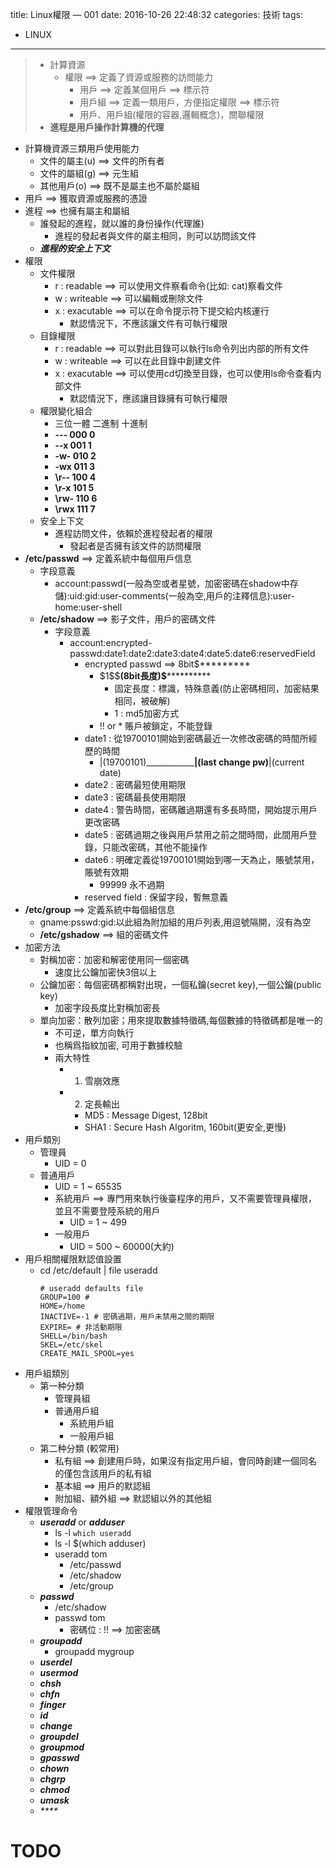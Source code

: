 title: Linux權限 — 001
date: 2016-10-26 22:48:32
categories: 技術
tags:
- LINUX
---
> - 計算資源
>   - 權限 ==> 定義了資源或服務的訪問能力
>       - 用戶 ==> 定義某個用戶 ==> 標示符
>       - 用戶組 ==> 定義一類用戶，方便指定權限 ==> 標示符
>       - 用戶、用戶組(權限的容器,邏輯概念)，關聯權限
> - **進程是用戶操作計算機的代理**

<!--more-->

- 計算機資源三類用戶使用能力
    - 文件的屬主(u) ==> 文件的所有者
    - 文件的屬組(g) ==> 元生組
    - 其他用戶(o) ==> 既不是屬主也不屬於屬組
- 用戶 ==> 獲取資源或服務的憑證
- 進程 ==> 也擁有屬主和屬組
    - 誰發起的進程，就以誰的身份操作(代理誰)
        - 進程的發起者與文件的屬主相同，則可以訪問該文件
    - _**進程的安全上下文**_
- 權限
    - 文件權限
        - r : readable ==> 可以使用文件察看命令(比如: cat)察看文件
        - w : writeable ==> 可以編輯或刪除文件
        - x : exacutable ==> 可以在命令提示符下提交給内核運行
            - 默認情況下，不應該讓文件有可執行權限
    - 目錄權限
        - r : readable ==> 可以對此目錄可以執行ls命令列出内部的所有文件
        - w : writeable ==> 可以在此目錄中創建文件
        - x : exacutable ==> 可以使用cd切換至目錄，也可以使用ls命令查看内部文件
            - 默認情況下，應該讓目錄擁有可執行權限
    - 權限變化組合
        - 三位一體 二進制 十進制
        - **\---      000     0**
        - **\--x      001     1**
        - **\-w-      010     2**
        - **\-wx      011     3**
        - **\r--      100     4**
        - **\r-x      101     5**
        - **\rw-      110     6**
        - **\rwx      111     7**
    - 安全上下文
        - 進程訪問文件，依賴於進程發起者的權限
            - 發起者是否擁有該文件的訪問權限
- **/etc/passwd** ==> 定義系統中每個用戶信息
    - 字段意義
        - account:passwd(一般為空或者星號，加密密碼在shadow中存儲):uid:gid:user-comments(一般為空,用戶的注釋信息):user-home:user-shell
    - **/etc/shadow** ==> 影子文件，用戶的密碼文件
        - 字段意義
            - account:encrypted-passwd:date1:date2:date3:date4:date5:date6:reservedField
                - encrypted passwd ==> 8bit\$*********
                    - \$1\$\$********(8bit長度)\$******************
                        - 固定長度：標識，特殊意義(防止密碼相同，加密結果相同，被破解)
                        - 1 : md5加密方式
                    - !! or * 賬戶被鎖定，不能登錄
                - date1 : 從19700101開始到密碼最近一次修改密碼的時間所經歷的時間 
                    - |(19700101)________________|(last change pw)____|(current date)
                - date2 : 密碼最短使用期限
                - date3 : 密碼最長使用期限
                - date4 : 警告時間，密碼離過期還有多長時間，開始提示用戶更改密碼 
                - date5 : 密碼過期之後與用戶禁用之前之間時間，此間用戶登錄，只能改密碼，其他不能操作
                - date6 : 明確定義從19700101開始到哪一天為止，賬號禁用，賬號有效期
                    - 99999 永不過期
                - reserved field : 保留字段，暫無意義
- **/etc/group** ==> 定義系統中每個組信息
    - gname:psswd:gid:以此組為附加組的用戶列表,用逗號隔開，沒有為空
    - **/etc/gshadow** ==> 組的密碼文件
- 加密方法
    - 對稱加密：加密和解密使用同一個密碼
        - 速度比公鑰加密快3倍以上
    - 公鑰加密：每個密碼都稱對出現，一個私鑰(secret key),一個公鑰(public key)
        - 加密字段長度比對稱加密長
    - 單向加密：散列加密；用來提取數據特徵碼,每個數據的特徵碼都是唯一的
        - 不可逆，單方向執行
        - 也稱爲指紋加密, 可用于數據校驗
        - 兩大特性
            - 1. 雪崩效應
            - 2. 定長輸出
                - MD5 : Message Digest, 128bit
                - SHA1 : Secure Hash Algoritm, 160bit(更安全,更慢)
- 用戶類別
    - 管理員
        - UID = 0
    - 普通用戶
        - UID = 1 ~ 65535
        - 系統用戶 ==> 專門用來執行後臺程序的用戶，又不需要管理員權限，並且不需要登陸系統的用戶
            - UID = 1 ~ 499
        - 一般用戶
            - UID = 500 ~ 60000(大約)
- 用戶相關權限默認值設置
    - cd /etc/default | file useradd
        ```shell
        # useradd defaults file
        GROUP=100 # 
        HOME=/home
        INACTIVE=-1 # 密碼過期，用戶未禁用之間的期限 
        EXPIRE= # 非活動期限
        SHELL=/bin/bash
        SKEL=/etc/skel
        CREATE_MAIL_SPOOL=yes
        ```
- 用戶組類別
    - 第一种分類
        - 管理員組
        - 普通用戶組
            - 系統用戶組
            - 一般用戶組 
    - 第二种分類 (較常用)
        - 私有組 ==> 創建用戶時，如果沒有指定用戶組，會同時創建一個同名的僅包含該用戶的私有組
        - 基本組 ==> 用戶的默認組 
        - 附加組、額外組 ==> 默認組以外的其他組
- 權限管理命令
    - _**useradd**_ or _**adduser**_
        - ls -l `which useradd`
        - ls -l \$(which adduser)
        - useradd tom
            - /etc/passwd
            - /etc/shadow
            - /etc/group
    - _**passwd**_
        - /etc/shadow
        - passwd tom
            - 密碼位 : !! ==> 加密密碼
    - _**groupadd**_
        - groupadd mygroup
    - _**userdel**_
    - _**usermod**_
    - _**chsh**_
    - _**chfn**_
    - _**finger**_
    - _**id**_
    - _**change**_
    - _**groupdel**_
    - _**groupmod**_
    - _**gpasswd**_
    - _**chown**_
    - _**chgrp**_
    - _**chmod**_
    - _**umask**_
    - _****_

# TODO































































































